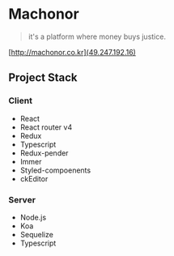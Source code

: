 # Machonor

> it's a platform where money buys justice.

[http://machonor.co.kr](49.247.192.16)

## Project Stack

### Client
  - React
  - React router v4
  - Redux
  - Typescript
  - Redux-pender
  - Immer
  - Styled-compoenents
  - ckEditor

### Server
  - Node.js
  - Koa
  - Sequelize
  - Typescript
  
